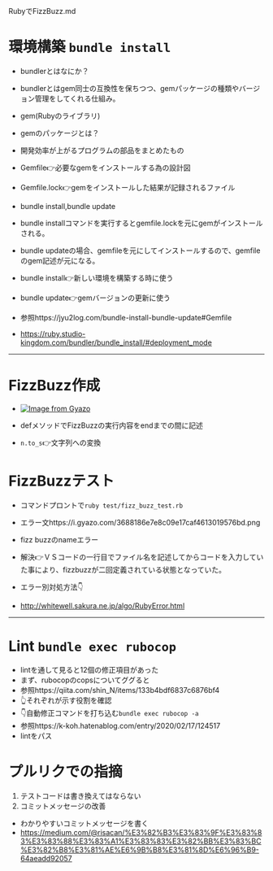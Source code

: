 RubyでFizzBuzz.md
# 環境構築 `bundle install`
- bundlerとはなにか？
- bundlerとはgem同士の互換性を保ちつつ、gemパッケージの種類やバージョン管理をしてくれる仕組み。

- gem(Rubyのライブラリ)
- gemのパッケージとは？
- 開発効率が上がるプログラムの部品をまとめたもの
- Gemfile👉必要なgemをインストールする為の設計図
- Gemfile.lock👉gemをインストールした結果が記録されるファイル

- bundle install,bundle update
- bundle installコマンドを実行するとgemfile.lockを元にgemがインストールされる。
- bundle updateの場合、gemfileを元にしてインストールするので、gemfileのgem記述が元になる。
- bundle install👉新しい環境を構築する時に使う
- bundle update👉gemバージョンの更新に使う
- 参照https://jyu2log.com/bundle-install-bundle-update#Gemfile
- https://ruby.studio-kingdom.com/bundler/bundle_install/#deployment_mode

---

# FizzBuzz作成
- [![Image from Gyazo](https://i.gyazo.com/3cfd0297a0d8dd736693990e0a0008fb.png)](https://gyazo.com/3cfd0297a0d8dd736693990e0a0008fb)

- defメソッドでFizzBuzzの実行内容をendまでの間に記述
- `n.to_s`👉文字列への変換

# FizzBuzzテスト
- コマンドプロントで`ruby test/fizz_buzz_test.rb`
- エラー文https://i.gyazo.com/3688186e7e8c09e17caf4613019576bd.png

- fizz buzzのnameエラー
- 解決👉ＶＳコードの一行目でファイル名を記述してからコードを入力していた事により、fizzbuzzが二回定義されている状態となっていた。

- エラー別対処方法👇
- http://whitewell.sakura.ne.jp/algo/RubyError.html

---

# Lint `bundle exec rubocop`
- lintを通して見ると12個の修正項目があった
- まず、rubocopのcopsについてググると
- 参照https://qiita.com/shin_N/items/133b4bdf6837c6876bf4
- 👆それぞれが示す役割を確認
- 👇自動修正コマンドを打ち込む`bundle exec rubocop -a`
- 参照https://k-koh.hatenablog.com/entry/2020/02/17/124517
- lintをパス

# プルリクでの指摘
1. テストコードは書き換えてはならない
2. コミットメッセージの改善
- わかりやすいコミットメッセージを書く
- https://medium.com/@risacan/%E3%82%B3%E3%83%9F%E3%83%83%E3%83%88%E3%83%A1%E3%83%83%E3%82%BB%E3%83%BC%E3%82%B8%E3%81%AE%E6%9B%B8%E3%81%8D%E6%96%B9-64aeadd92057